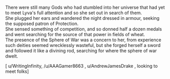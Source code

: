 There were still many Gods who had stumbled into her universe that had yet to meet Lyva's full attention and so she set out in search of them.       
She plugged her ears and wandered the night dressed in armour, seeking the supposed patron of Protection.       
She sensed something of competition, and so donned half a dozen medals and went searching for the source of that power in fields of wheat.        
The presence of the Sphere of War was a concern to her, from experience such deities seemed wrecklessly wasteful, but she forged herself a sword and followed it like a divining rod, searching for where the sphere of war dwelt.         

[ u/WritingInfinity, /u/AAAGamer8663 , u/AndrewJamesDrake , looking to meet folks]